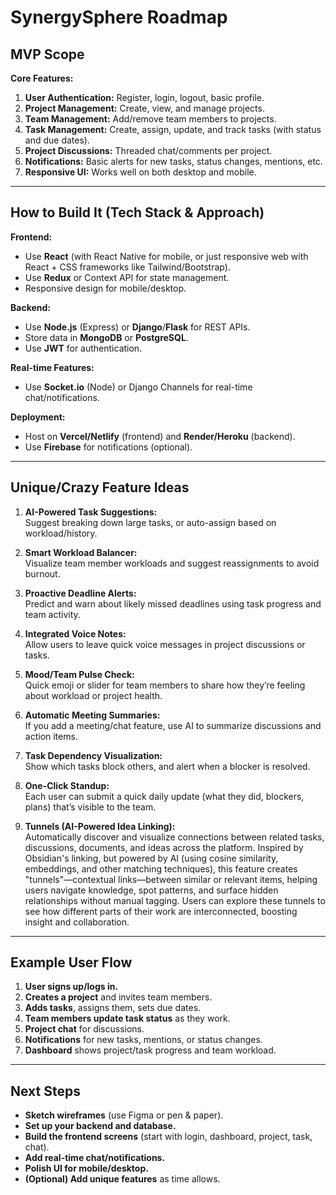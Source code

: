 # SynergySphere Roadmap

## MVP Scope

**Core Features:**
1. **User Authentication:** Register, login, logout, basic profile.
2. **Project Management:** Create, view, and manage projects.
3. **Team Management:** Add/remove team members to projects.
4. **Task Management:** Create, assign, update, and track tasks (with status and due dates).
5. **Project Discussions:** Threaded chat/comments per project.
6. **Notifications:** Basic alerts for new tasks, status changes, mentions, etc.
7. **Responsive UI:** Works well on both desktop and mobile.

---

## How to Build It (Tech Stack & Approach)

**Frontend:**
- Use **React** (with React Native for mobile, or just responsive web with React + CSS frameworks like Tailwind/Bootstrap).
- Use **Redux** or Context API for state management.
- Responsive design for mobile/desktop.

**Backend:**
- Use **Node.js** (Express) or **Django**/**Flask** for REST APIs.
- Store data in **MongoDB** or **PostgreSQL**.
- Use **JWT** for authentication.

**Real-time Features:**
- Use **Socket.io** (Node) or Django Channels for real-time chat/notifications.

**Deployment:**
- Host on **Vercel/Netlify** (frontend) and **Render/Heroku** (backend).
- Use **Firebase** for notifications (optional).

---

## Unique/Crazy Feature Ideas

1. **AI-Powered Task Suggestions:**  
   Suggest breaking down large tasks, or auto-assign based on workload/history.

2. **Smart Workload Balancer:**  
   Visualize team member workloads and suggest reassignments to avoid burnout.

3. **Proactive Deadline Alerts:**  
   Predict and warn about likely missed deadlines using task progress and team activity.

4. **Integrated Voice Notes:**  
   Allow users to leave quick voice messages in project discussions or tasks.

5. **Mood/Team Pulse Check:**  
   Quick emoji or slider for team members to share how they’re feeling about workload or project health.

6. **Automatic Meeting Summaries:**  
   If you add a meeting/chat feature, use AI to summarize discussions and action items.

7. **Task Dependency Visualization:**  
   Show which tasks block others, and alert when a blocker is resolved.

8. **One-Click Standup:**  
   Each user can submit a quick daily update (what they did, blockers, plans) that’s visible to the team.

9. **Tunnels (AI-Powered Idea Linking):**  
   Automatically discover and visualize connections between related tasks, discussions, documents, and ideas across the platform. Inspired by Obsidian's linking, but powered by AI (using cosine similarity, embeddings, and other matching techniques), this feature creates "tunnels"—contextual links—between similar or relevant items, helping users navigate knowledge, spot patterns, and surface hidden relationships without manual tagging. Users can explore these tunnels to see how different parts of their work are interconnected, boosting insight and collaboration.

---

## Example User Flow

1. **User signs up/logs in.**
2. **Creates a project** and invites team members.
3. **Adds tasks**, assigns them, sets due dates.
4. **Team members update task status** as they work.
5. **Project chat** for discussions.
6. **Notifications** for new tasks, mentions, or status changes.
7. **Dashboard** shows project/task progress and team workload.

---

## Next Steps

- **Sketch wireframes** (use Figma or pen & paper).
- **Set up your backend and database.**
- **Build the frontend screens** (start with login, dashboard, project, task, chat).
- **Add real-time chat/notifications.**
- **Polish UI for mobile/desktop.**
- **(Optional) Add unique features** as time allows.
